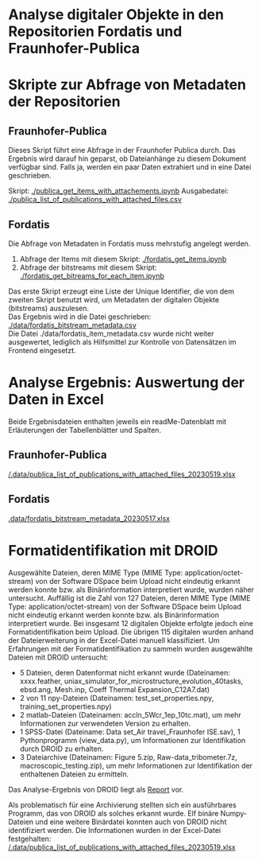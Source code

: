 # Analyse digitaler Objekte in den Repositorien Fordatis und Fraunhofer-Publica

# Skripte zur Abfrage von Metadaten der Repositorien

## Fraunhofer-Publica
Dieses Skript führt eine Abfrage in der Fraunhofer Publica durch. Das Ergebnis wird darauf hin geparst, ob Dateianhänge zu diesem Dokument verfügbar sind. Falls ja, werden ein paar Daten extrahiert und in eine Datei geschrieben. </br>

Skript: <a href="https://github.com/antschr96/evaluate_publica_fordatis/blob/main/publica_get_items_with_attachements.ipynb"> ./publica_get_items_with_attachements.ipynb</a>
Ausgabedatei: <a href="https://github.com/antschr96/evaluate_publica_fordatis/blob/main/data/publica_list_of_publications_with_attached_files.csv">./publica_list_of_publications_with_attached_files.csv</a>

## Fordatis
Die Abfrage von Metadaten in Fordatis muss mehrstufig angelegt werden. 
1. Abfrage der Items mit diesem Skript: <a href="https://github.com/antschr96/evaluate_publica_fordatis/blob/main/fordatis_get_items.ipynb">./fordatis_get_items.ipynb</a>
2. Abfrage der bitstreams mit diesem Skript: <a href="https://github.com/antschr96/evaluate_publica_fordatis/blob/main/fordatis_get_bitreams_for_each_item.ipynb">./fordatis_get_bitreams_for_each_item.ipynb</a>

Das erste Skript erzeugt eine Liste der Unique Identifier, die von dem zweiten Skript benutzt wird, um Metadaten der digitalen Objekte (bitstreams) auszulesen.</br>
Das Ergebnis wird in die Datei geschrieben: <a href="https://github.com/antschr96/evaluate_publica_fordatis/blob/main/data/fordatis_bitstream_metadata.csv">./data/fordatis_bitstream_metadata.csv</a></br>
Die Datei ./data/fordatis_item_metadata.csv wurde nicht weiter ausgewertet, lediglich als Hilfsmittel zur Kontrolle von Datensätzen im Frontend eingesetzt.</br> 

# Analyse Ergebnis: Auswertung der Daten in Excel
Beide Ergebnisdateien enthalten jeweils ein readMe-Datenblatt mit Erläuterungen der Tabellenblätter und Spalten.

## Fraunhofer-Publica
<a href="https://github.com/antschr96/evaluate_publica_fordatis/blob/main/data/publica_list_of_publications_with_attached_files_20230519.xlsx">/.data/publica_list_of_publications_with_attached_files_20230519.xlsx</a></br>

## Fordatis
<a href="https://github.com/antschr96/evaluate_publica_fordatis/blob/main/data/fordatis_bitstream_metadata_20230517.xlsx">.data/fordatis_bitstream_metadata_20230517.xlsx</a>

# Formatidentifikation mit DROID
Ausgewählte Dateien, deren MIME Type (MIME Type: application/octet-stream) von der Software DSpace beim Upload nicht eindeutig erkannt werden konnte bzw. als Binärinformation interpretiert wurde, wurden näher untersucht. Auffällig ist die Zahl von 127 Dateien, deren MIME Type (MIME Type: application/octet-stream) von der Software DSpace beim Upload nicht eindeutig erkannt werden konnte bzw. als Binärinformation interpretiert wurde. Bei insgesamt 12 digitalen Objekte erfolgte jedoch eine Formatidentifikation beim Upload. Die übrigen 115 digitalen wurden anhand der Dateierweiterung in der Excel-Datei manuell klassifiziert.
Um Erfahrungen mit der Formatidentifikation zu sammeln wurden ausgewählte Dateien mit DROID untersucht:
* 5 Dateien, deren Datenformat nicht erkannt wurde (Dateinamen: xxxx.feather, uniax_simulator_for_microstructure_evolution_40tasks, ebsd.ang, Mesh.inp, Coeff Thermal Expansion_C12A7.dat)
* 2 von 11 npy-Dateien (Dateinamen: test_set_properties.npy, training_set_properties.npy)
* 2 matlab-Dateien (Dateinamen: accln_5Wcr_1ep_10tc.mat), um mehr Informationen zur verwendeten Version zu erhalten.
* 1 SPSS-Datei (Dateiname: Data set_Air travel_Fraunhofer ISE.sav), 1 Pythonprogramm (view_data.py), um Informationen zur Identifikation durch DROID zu erhalten.
* 3 Dateiarchive (Dateinamen: Figure 5.zip, Raw-data_tribometer.7z, macroscopic_testing.zip), um mehr Informationen zur Identifikation der enthaltenen Dateien zu ermitteln.

Das Analyse-Ergebnis von DROID liegt als <a href="https://github.com/antschr96/evaluate_publica_fordatis/blob/main/data/droid_analyse_ergebnis.txt"> Report</a> vor.

Als problematisch für eine Archivierung stellten sich ein ausführbares Programm, das von DROID als solches erkannt wurde. Elf binäre Numpy-Dateien und eine weitere Binärdatei konnten auch von DROID nicht identifiziert werden. Die Informationen wurden in der Excel-Datei festgehalten:
<a href="https://github.com/antschr96/evaluate_publica_fordatis/blob/main/data/publica_list_of_publications_with_attached_files_20230519.xlsx">/.data/publica_list_of_publications_with_attached_files_20230519.xlsx</a></br>
